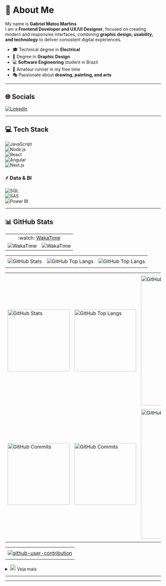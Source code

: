# 👋 About Me

My name is **Gabriel Matos Martins**  
I am a **Frontend Developer and UX/UI Designer**, focused on creating modern and responsive interfaces, combining **graphic design, usability, and technology** to deliver consistent digital experiences.  

- 🎓 Technical degree in **Electrical**  
- 🎨 Degree in **Graphic Design**  
- 💻 **Software Engineering** student in Brazil  
- 🏃 Amateur runner in my free time  
- 🎭 Passionate about **drawing, painting, and arts**  

---

## 🌐 Socials
[![LinkedIn](https://img.shields.io/badge/LinkedIn-blue?logo=linkedin&logoColor=white)](https://www.linkedin.com/in/gabriel-matos-172583170/)

---

## 💻 Tech Stack
![JavaScript](https://img.shields.io/badge/javascript-%23323330.svg?logo=javascript&logoColor=%23F7DF1E&style=for-the-badge)  
![Node.js](https://img.shields.io/badge/node.js-43853D.svg?logo=node.js&logoColor=white&style=for-the-badge)  
![React](https://img.shields.io/badge/react-%2320232a.svg?logo=react&logoColor=%2361DAFB&style=for-the-badge)  
![Angular](https://img.shields.io/badge/angular-%23DD0031.svg?logo=angular&logoColor=white&style=for-the-badge)  
![Next.js](https://img.shields.io/badge/next.js-000000.svg?logo=next.js&logoColor=white&style=for-the-badge)  

### ⚡ Data & BI  
![SQL](https://img.shields.io/badge/sql-4479A1.svg?logo=postgresql&logoColor=white&style=for-the-badge)  
![SAS](https://img.shields.io/badge/sas-1A6DBB.svg?logo=sas&logoColor=white&style=for-the-badge)  
![Power BI](https://img.shields.io/badge/powerbi-F2C811.svg?logo=powerbi&logoColor=black&style=for-the-badge)  


-----

<div>

## 📊 GitHub Stats

<div align="center">
<table>
<tr>
 <td align="center" colspan="2">:watch: <a href="https://wakatime.com/@aramuni">WakaTime</a></td>
</tr> 
<tr>
<td><img alt="WakaTime" src="https://github-readme-stats.vercel.app/api/wakatime?username=gabrielmatosmartins&theme=dark&langs_count=12"/></td>
<td>
<img alt="WakaTime" src="https://github-readme-stats.vercel.app/api/wakatime?username=gabrielmatosmartins&theme=dark&layout=compact"/>
</td>
</tr>
</table>
<table>
<tr>
 <td align="center" colspan="3"></td>
</tr> 
<tr>
<td>
<img alt="GitHub Stats" src="https://github-readme-stats.vercel.app/api?username=gabrielmatosmartins&show=reviews,discussions_started,discussions_answered,prs_merged,prs_merged_percentage&rank_icon=percentile&theme=dark&locale=pt-br&card_width=480"/>
</td>
<td>
<img alt="GitHub Top Langs" src="https://github-readme-stats.vercel.app/api/top-langs/?username=gabrielmatosmartins&theme=dark&locale=pt-br&langs_count=7"/>
</td>
<td>
<img alt="GitHub Top Langs" src="https://github-readme-stats.vercel.app/api/top-langs/?username=gabrielmatosmartins&layout=pie&theme=dark&locale=pt-br"/>
</td>
</tr>
<tr>
 <td align="center" colspan="3"></td>
</tr> 
</table>
<table>
<tr>
 <td align="center" colspan="3"></td>
</tr> 
<tr>
<td>
<img alt="GitHub Stats" width="200px" src="http://github-profile-summary-cards.vercel.app/api/cards/stats?username=gabrielmatosmartins&theme=github_dark"/>
</td>
<td>
<img alt="GitHub Top Langs" width="200px" src="http://github-profile-summary-cards.vercel.app/api/cards/repos-per-language?username=gabrielmatosmartins&theme=github_dark"/>
</td>
<td>
<img alt="GitHub Details" width="420px" src="http://github-profile-summary-cards.vercel.app/api/cards/profile-details?username=gabrielmatosmartins&theme=github_dark"/>
</td>
</tr>
<tr>
 <td align="center" colspan="3"></td>
</tr> 
<tr>
<td>
<img alt="GitHub Commits" width="200px" src="http://github-profile-summary-cards.vercel.app/api/cards/productive-time?username=gabrielmatosmartins&theme=github_dark&utcOffset=8"/>
</td>
<td>
<img alt="GitHub Commits" width="200px" src="http://github-profile-summary-cards.vercel.app/api/cards/most-commit-language?username=gabrielmatosmartins&theme=github_dark"/>
</td>
<td>
<img alt="GitHub Streak" width="420px" src="https://streak-stats.demolab.com?user=gabrielmatosmartins&theme=dark&locale=pt_BR&date_format=j%20M%5B%20Y%5D"/>
</td>
</tr>
<tr>
 <td align="center" colspan="3"></td>
</tr>
</table>
<table>
<tr>
 <td align="center"></td>
</tr>
<tr>
 <td align="center"><a href="https://github.com/marketplace/actions/generate-snake-game-from-github-contribution-grid" target="_blank"><img align="center" alt="github-user-contribution" src="https://gabrielmatosmartins.github.io/image/github-user-contribution.svg?raw=true"/></a></td>
</tr>
<tr>
 <td align="center"></td>
</tr> 
</table>
</div>
</div>

<div>
<details>
<summary><img height="20" alt="SVG" src="https://gabrielmatosmartins.github.io/image/graphic.svg?raw=true"/>&nbsp;Veja mais
</summary>
<br />

<div align="center">
<table>
<tr>
 <td align="center" colspan="2">:octocat: GitHub Metrics</td>
</tr>
<tr>
<td>
<img width="400px" src="https://gabrielmatosmartins.github.io/metrics.classic.svg" alt="Metrics">
</td>
<td>
<img width="400px" src="https://gabrielmatosmartins.github.io/metrics.plugin.isocalendar.fullyear.svg" alt="Metrics">
</td>
</tr>
<tr>
<td>
<img width="400px" src="https://gabrielmatosmartins.github.io/metrics.plugin.stars.svg" alt="Metrics">
</td>
<td>
<img width="400px" src="https://gabrielmatosmartins.github.io/metrics.plugin.activity.svg" alt="Metrics">
</td>
</tr>
<tr>
<td>
<img width="400px" src="https://gabrielmatosmartins.github.io/metrics.plugin.people.followers.svg" alt="Metrics">
</td>
<td>
<img width="400px" src="https://gabrielmatosmartins.github.io/metrics.plugin.stargazers.svg" alt="Metrics">
</td>
</tr>
<tr>
<td>
<img width="400px" src="https://gabrielmatosmartins.github.io/metrics.plugin.topics.icons.svg" alt="Metrics">
</td>
<td>
<img width="400px" src="https://gabrielmatosmartins.github.io/metrics.terminal.svg" alt="Metrics">
</td>
</tr>
<tr>
 <td align="center" colspan="2"></td>
</tr> 
</table>
</div>

<div align="center">
<table>
<tr>
 <td align="center">:octocat: GitHub 5-Year Retrospective</td>
</tr>
<tr>
 <td align="center">
  <img src="https://gabrielmatosmartins.github.io/image/postspark_export_12-16-2024_17-14-32.png" alt="GitHub 5-Year Retrospective">
 </td>
</tr>
</table>
</div>

</details>
</div>

-----


---


